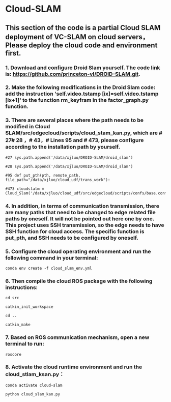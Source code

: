 # Cloud-SLAM
## This section of the code is a partial Cloud SLAM deployment of VC-SLAM on cloud servers，Please deploy the cloud code and environment first.
### 1. Download and configure Droid Slam yourself. The code link is: https://github.com/princeton-vl/DROID-SLAM.git.
### 2. Make the following modifications in the Droid Slam code: add the instruction 'self.video.tstamp [ix]=self.video.tstamp [ix+1]' to the function rm_keyfram in the factor_graph.py function.
### 3. There are several places where the path needs to be modified in Cloud SLAM/src/edgecloud/scripts/cloud_stam_kan.py, which are # 27# 28 ，# 43，# Lines 95 and # 473, please configure according to the installation path by yourself.
```
#27 sys.path.append('/data/xjluo/DROID-SLAM/droid_slam')

#28 sys.path.append('/data/xjluo/DROID-SLAM/droid_slam')

#95 def put_pth(pth, remote_path, file_path="/data/xjluo/cloud_udf/trans_work"):

#473 cloudslalm = Cloud_Slam('/data/xjluo/cloud_udf/src/edgecloud/scripts/confs/base.conf')
```
### 4. In addition, in terms of communication transmission, there are many paths that need to be changed to edge related file paths by oneself. It will not be pointed out here one by one. This project uses SSH transmission, so the edge needs to have SSH function for cloud access. The specific function is put_pth, and SSH needs to be configured by oneself.
### 5. Configure the cloud operating environment and run the following command in your terminal:
```
conda env create -f cloud_slam_env.yml
```
### 6. Then compile the cloud ROS package with the following instructions:
```
cd src

catkin_init_workspace

cd ..

catkin_make
```
### 7. Based on ROS communication mechanism, open a new terminal to run:
```
roscore
```
### 8. Activate the cloud runtime environment and run the cloud_stlam_ksan.py：
```
conda activate cloud-slam

python cloud_slam_kan.py
```
